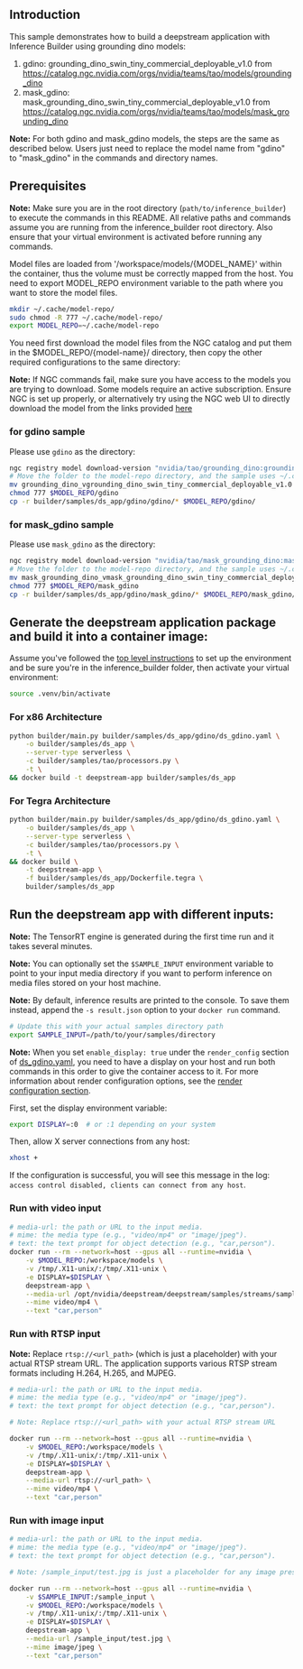 ## Introduction

This sample demonstrates how to build a deepstream application with Inference Builder using grounding dino  models:
1. gdino: grounding_dino_swin_tiny_commercial_deployable_v1.0 from https://catalog.ngc.nvidia.com/orgs/nvidia/teams/tao/models/grounding_dino
2. mask_gdino: mask_grounding_dino_swin_tiny_commercial_deployable_v1.0 from https://catalog.ngc.nvidia.com/orgs/nvidia/teams/tao/models/mask_grounding_dino

**Note:** For both gdino and mask_gdino models, the steps are the same as described below. Users just need to replace the model name from "gdino" to "mask_gdino" in the commands and directory names.

## Prerequisites

**Note:** Make sure you are in the root directory (`path/to/inference_builder`) to execute the commands in this README. All relative paths and commands assume you are running from the inference_builder root directory. Also ensure that your virtual environment is activated before running any commands.

Model files are loaded from '/workspace/models/{MODEL_NAME}' within the container, thus the volume must be correctly mapped from the host.
You need to export MODEL_REPO environment variable to the path where you want to store the model files.

```bash
mkdir ~/.cache/model-repo/
sudo chmod -R 777 ~/.cache/model-repo/
export MODEL_REPO=~/.cache/model-repo
```

You need first download the model files from the NGC catalog and put them in the $MODEL_REPO/{model-name}/ directory, then copy the other required configurations to the same directory:

**Note:** If NGC commands fail, make sure you have access to the models you are trying to download. Some models require an active subscription. Ensure NGC is set up properly, or alternatively try using the NGC web UI to directly download the model from the links provided [here](../README.md#models-used-in-the-samples)

### for gdino sample

Please use `gdino` as the directory:

```bash
ngc registry model download-version "nvidia/tao/grounding_dino:grounding_dino_swin_tiny_commercial_deployable_v1.0"
# Move the folder to the model-repo directory, and the sample uses ~/.cache/model-repo by default
mv grounding_dino_vgrounding_dino_swin_tiny_commercial_deployable_v1.0 $MODEL_REPO/gdino
chmod 777 $MODEL_REPO/gdino
cp -r builder/samples/ds_app/gdino/gdino/* $MODEL_REPO/gdino/
```

### for mask_gdino sample

Please use `mask_gdino` as the directory:

```bash
ngc registry model download-version "nvidia/tao/mask_grounding_dino:mask_grounding_dino_swin_tiny_commercial_deployable_v1.0"
# Move the folder to the model-repo directory, and the sample uses ~/.cache/model-repo by default
mv mask_grounding_dino_vmask_grounding_dino_swin_tiny_commercial_deployable_v1.0 $MODEL_REPO/mask_gdino
chmod 777 $MODEL_REPO/mask_gdino
cp -r builder/samples/ds_app/gdino/mask_gdino/* $MODEL_REPO/mask_gdino/
```

## Generate the deepstream application package and build it into a container image:

Assume you've followed the [top level instructions](../../../README.md#getting-started) to set up the environment and be sure you're in the inference_builder folder, then activate your virtual environment:

```bash
source .venv/bin/activate
```

### For x86 Architecture

```bash
python builder/main.py builder/samples/ds_app/gdino/ds_gdino.yaml \
    -o builder/samples/ds_app \
    --server-type serverless \
    -c builder/samples/tao/processors.py \
    -t \
&& docker build -t deepstream-app builder/samples/ds_app
```

### For Tegra Architecture

```bash
python builder/main.py builder/samples/ds_app/gdino/ds_gdino.yaml \
    -o builder/samples/ds_app \
    --server-type serverless \
    -c builder/samples/tao/processors.py \
    -t \
&& docker build \
    -t deepstream-app \
    -f builder/samples/ds_app/Dockerfile.tegra \
    builder/samples/ds_app
```

## Run the deepstream app with different inputs:

**Note:** The TensorRT engine is generated during the first time run and it takes several minutes.

**Note:** You can optionally set the `$SAMPLE_INPUT` environment variable to point to your input media directory if you want to perform inference on media files stored on your host machine.

**Note:** By default, inference results are printed to the console. To save them instead, append the `-s result.json` option to your `docker run` command.

```bash
# Update this with your actual samples directory path
export SAMPLE_INPUT=/path/to/your/samples/directory
```

**Note:** When you set `enable_display: true` under the `render_config` section of
[ds_gdino.yaml](ds_gdino.yaml), you need to have a display on your host and run both commands in this order to give the container access to it. For more information about render configuration options, see the [render configuration section](../README.md#render-configuration).


First, set the display environment variable:
```bash
export DISPLAY=:0  # or :1 depending on your system
```

Then, allow X server connections from any host:
```bash
xhost +
```

If the configuration is successful, you will see this message in the log: `access control disabled, clients can connect from any host`.

### Run with video input

```bash
# media-url: the path or URL to the input media.
# mime: the media type (e.g., "video/mp4" or "image/jpeg").
# text: the text prompt for object detection (e.g., "car,person").
docker run --rm --network=host --gpus all --runtime=nvidia \
    -v $MODEL_REPO:/workspace/models \
    -v /tmp/.X11-unix/:/tmp/.X11-unix \
    -e DISPLAY=$DISPLAY \
    deepstream-app \
    --media-url /opt/nvidia/deepstream/deepstream/samples/streams/sample_1080p_h264.mp4 \
    --mime video/mp4 \
    --text "car,person"
```

### Run with RTSP input

**Note:** Replace `rtsp://<url_path>` (which is just a placeholder) with your actual RTSP stream URL. The application supports various RTSP stream formats including H.264, H.265, and MJPEG.

```bash
# media-url: the path or URL to the input media.
# mime: the media type (e.g., "video/mp4" or "image/jpeg").
# text: the text prompt for object detection (e.g., "car,person").

# Note: Replace rtsp://<url_path> with your actual RTSP stream URL

docker run --rm --network=host --gpus all --runtime=nvidia \
    -v $MODEL_REPO:/workspace/models \
    -v /tmp/.X11-unix/:/tmp/.X11-unix \
    -e DISPLAY=$DISPLAY \
    deepstream-app \
    --media-url rtsp://<url_path> \
    --mime video/mp4 \
    --text "car,person"
```

### Run with image input

```bash
# media-url: the path or URL to the input media.
# mime: the media type (e.g., "video/mp4" or "image/jpeg").
# text: the text prompt for object detection (e.g., "car,person").

# Note: /sample_input/test.jpg is just a placeholder for any image present in $SAMPLE_INPUT directory

docker run --rm --network=host --gpus all --runtime=nvidia \
    -v $SAMPLE_INPUT:/sample_input \
    -v $MODEL_REPO:/workspace/models \
    -v /tmp/.X11-unix/:/tmp/.X11-unix \
    -e DISPLAY=$DISPLAY \
    deepstream-app \
    --media-url /sample_input/test.jpg \
    --mime image/jpeg \
    --text "car,person"
```